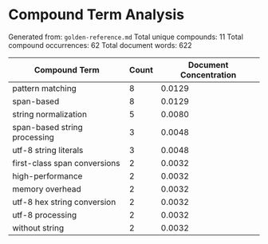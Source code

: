 # Compound Term Analysis

Generated from: `golden-reference.md`
Total unique compounds: 11
Total compound occurrences: 62
Total document words: 622

| Compound Term | Count | Document Concentration |
|---------------|-------|------------------------|
| pattern matching | 8 | 0.0129 |
| span-based | 8 | 0.0129 |
| string normalization | 5 | 0.0080 |
| span-based string processing | 3 | 0.0048 |
| utf-8 string literals | 3 | 0.0048 |
| first-class span conversions | 2 | 0.0032 |
| high-performance | 2 | 0.0032 |
| memory overhead | 2 | 0.0032 |
| utf-8 hex string conversion | 2 | 0.0032 |
| utf-8 processing | 2 | 0.0032 |
| without string | 2 | 0.0032 |
